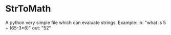 # StrToMath
A python very simple file which can evaluate strings. Example:   in: "what is 5 + (65-3*6)"   out: "52"
